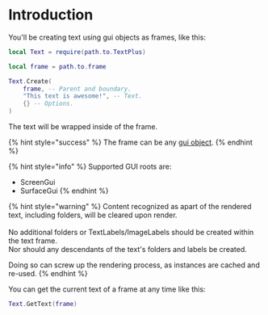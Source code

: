 # Introduction

You'll be creating text using gui objects as frames, like this:

```lua
local Text = require(path.to.TextPlus)

local frame = path.to.frame

Text.Create(
	frame, -- Parent and boundary.
	"This text is awesome!", -- Text.
	{} -- Options.
)
```

The text will be wrapped inside of the frame.

{% hint style="success" %}
The frame can be any [gui object](https://create.roblox.com/docs/reference/engine/classes/GuiObject).
{% endhint %}



{% hint style="info" %}
Supported GUI roots are:

* ScreenGui
* SurfaceGui
{% endhint %}



{% hint style="warning" %}
Content recognized as apart of the rendered text, including folders, will be cleared upon render.\
\
No additional folders or TextLabels/ImageLabels should be created within the text frame.\
Nor should any descendants of the text's folders and labels be created.

Doing so can screw up the rendering process, as instances are cached and re-used.
{% endhint %}



You can get the current text of a frame at any time like this:

```lua
Text.GetText(frame)
```
